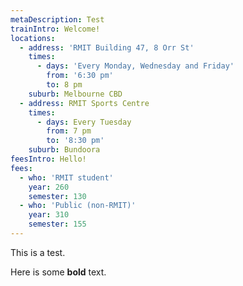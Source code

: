 ```yaml
---
metaDescription: Test
trainIntro: Welcome!
locations:
  - address: 'RMIT Building 47, 8 Orr St'
    times:
      - days: 'Every Monday, Wednesday and Friday'
        from: '6:30 pm'
        to: 8 pm
    suburb: Melbourne CBD
  - address: RMIT Sports Centre
    times:
      - days: Every Tuesday
        from: 7 pm
        to: '8:30 pm'
    suburb: Bundoora
feesIntro: Hello!
fees:
  - who: 'RMIT student'
    year: 260
    semester: 130
  - who: 'Public (non-RMIT)'
    year: 310
    semester: 155
---
```

This is a test.

Here is some **bold** text.

